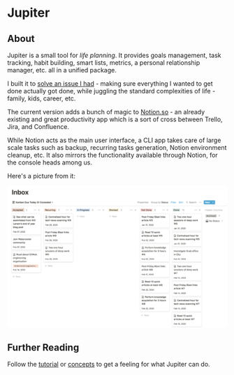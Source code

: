 # Jupiter

## About

Jupiter is a small tool for _life planning_. It provides goals management, task tracking,
habit building, smart lists, metrics, a personal relationship manager, etc. all in a unified package.

I built it to [solve an issue I had](http://www.paulgraham.com/organic.html) - making sure everything
I wanted to get done actually got done, while juggling the standard complexities of life - family, kids, career, etc.

The current version adds a bunch of magic to [Notion.so](https://notion.so) - an
already existing and great productivity app which is a sort of cross between Trello,
Jira, and Confluence.

While Notion acts as the main user interface, a CLI app takes care of large scale tasks such
as backup, recurring tasks generation, Notion environment cleanup, etc. It also mirrors the
functionality available through Notion, for the console heads among us.

Here's a picture from it:

![Inbox image](assets/concepts-inbox.png)

## Further Reading

Follow the [tutorial](tutorial.md) or [concepts](concepts/overview.md) to get a feeling for what Jupiter can do.
